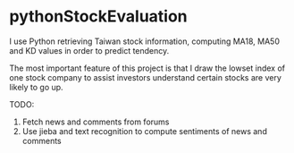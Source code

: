 # pythonStockEvaluation
I use Python retrieving Taiwan stock information, computing MA18, MA50 and KD values in order to predict tendency.

The most important feature of this project is that I draw the lowset index of one stock company to assist investors understand certain stocks
are very likely to go up.

TODO:
1. Fetch news and comments from forums
2. Use jieba and text recognition to compute sentiments of news and comments
